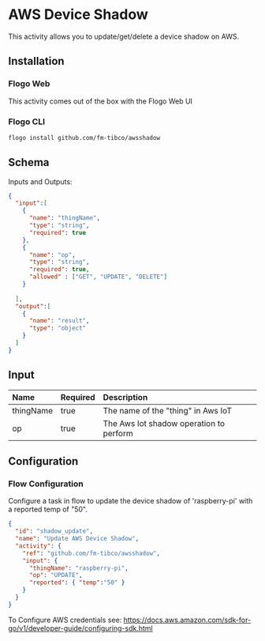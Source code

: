 
# AWS Device Shadow
This activity allows you to update/get/delete a device shadow on AWS.

## Installation
### Flogo Web
This activity comes out of the box with the Flogo Web UI
### Flogo CLI
```bash
flogo install github.com/fm-tibco/awsshadow
```

## Schema
Inputs and Outputs:

```json
{
  "input":[
    {
      "name": "thingName",
      "type": "string",
      "required": true
    },
    {
      "name": "op",
      "type": "string",
      "required": true,
      "allowed" : ["GET", "UPDATE", "DELETE"]
    }
    
  ],
  "output":[
    {
      "name": "result",
      "type": "object"
    }
  ]
}
```

## Input
| Name     | Required | Description |
|:------------|:---------|:------------|
| thingName   | true     | The name of the "thing" in Aws IoT |         
| op          | true     | The Aws Iot shadow operation to perform  |

## Configuration

### Flow Configuration
Configure a task in flow to update the device shadow of 'raspberry-pi' with a reported temp of "50".

```json
{
  "id": "shadow_update",
  "name": "Update AWS Device Shadow",
  "activity": {
    "ref": "github.com/fm-tibco/awsshadow",
    "input": {
      "thingName": "raspberry-pi",
      "op": "UPDATE",
      "reported": { "temp":"50" }
    }
  }
}
```

To Configure AWS credentials see:
https://docs.aws.amazon.com/sdk-for-go/v1/developer-guide/configuring-sdk.html